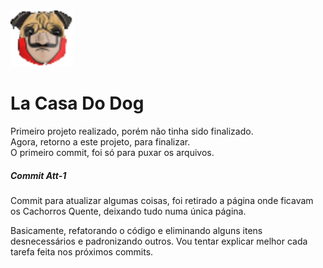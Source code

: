 <img src="./imagens/logo_icon.png" alt="imagem-logo"/>
<h1>La Casa Do Dog</h1>

<p>Primeiro projeto realizado, porém não tinha sido finalizado.<br>
Agora, retorno a este projeto, para finalizar.<br>
O primeiro commit, foi só para puxar os arquivos.</p>

<h5>Commit Att-1</h5>
<p>Commit para atualizar algumas coisas, foi retirado a página onde ficavam os Cachorros Quente, deixando tudo numa única página.</p>
<p>Basicamente, refatorando o código e eliminando alguns itens desnecessários e padronizando outros. Vou tentar explicar melhor cada tarefa feita nos próximos commits.</p>

